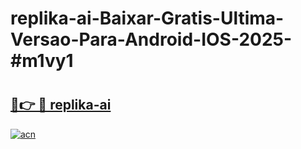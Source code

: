 # replika-ai-Baixar-Gratis-Ultima-Versao-Para-Android-IOS-2025-#m1vy1

# <h2><a href="https://ainizakaria.my?title=replika-ai&ref=24M">🔗👉 🔴 replika-ai</a></h2>

[![acn](https://github.com/user-attachments/assets/0f9c940e-d8b0-45ae-aac7-cd30a18b3e1c)](https://ainizakaria.my?title=replika-ai&ref=24M)

